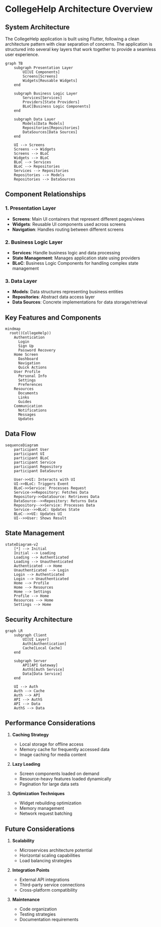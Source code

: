 # CollegeHelp Architecture Overview

## System Architecture

The CollegeHelp application is built using Flutter, following a clean architecture pattern with clear separation of concerns. The application is structured into several key layers that work together to provide a seamless user experience.

```mermaid
graph TB
    subgraph Presentation Layer
        UI[UI Components]
        Screens[Screens]
        Widgets[Reusable Widgets]
    end
    
    subgraph Business Logic Layer
        Services[Services]
        Providers[State Providers]
        BLoC[Business Logic Components]
    end
    
    subgraph Data Layer
        Models[Data Models]
        Repositories[Repositories]
        DataSources[Data Sources]
    end
    
    UI --> Screens
    Screens --> Widgets
    Screens --> BLoC
    Widgets --> BLoC
    BLoC --> Services
    BLoC --> Repositories
    Services --> Repositories
    Repositories --> Models
    Repositories --> DataSources
```

## Component Relationships

### 1. Presentation Layer
- **Screens**: Main UI containers that represent different pages/views
- **Widgets**: Reusable UI components used across screens
- **Navigation**: Handles routing between different screens

### 2. Business Logic Layer
- **Services**: Handle business logic and data processing
- **State Management**: Manages application state using providers
- **BLoC**: Business Logic Components for handling complex state management

### 3. Data Layer
- **Models**: Data structures representing business entities
- **Repositories**: Abstract data access layer
- **Data Sources**: Concrete implementations for data storage/retrieval

## Key Features and Components

```mermaid
mindmap
  root((CollegeHelp))
    Authentication
      Login
      Sign Up
      Password Recovery
    Home Screen
      Dashboard
      Navigation
      Quick Actions
    User Profile
      Personal Info
      Settings
      Preferences
    Resources
      Documents
      Links
      Guides
    Communication
      Notifications
      Messages
      Updates
```

## Data Flow

```mermaid
sequenceDiagram
    participant User
    participant UI
    participant BLoC
    participant Service
    participant Repository
    participant DataSource

    User->>UI: Interacts with UI
    UI->>BLoC: Triggers Event
    BLoC->>Service: Processes Request
    Service->>Repository: Fetches Data
    Repository->>DataSource: Retrieves Data
    DataSource-->>Repository: Returns Data
    Repository-->>Service: Processes Data
    Service-->>BLoC: Updates State
    BLoC-->>UI: Updates UI
    UI-->>User: Shows Result
```

## State Management

```mermaid
stateDiagram-v2
    [*] --> Initial
    Initial --> Loading
    Loading --> Authenticated
    Loading --> Unauthenticated
    Authenticated --> Home
    Unauthenticated --> Login
    Login --> Authenticated
    Login --> Unauthenticated
    Home --> Profile
    Home --> Resources
    Home --> Settings
    Profile --> Home
    Resources --> Home
    Settings --> Home
```

## Security Architecture

```mermaid
graph LR
    subgraph Client
        UI[UI Layer]
        Auth[Authentication]
        Cache[Local Cache]
    end
    
    subgraph Server
        API[API Gateway]
        AuthS[Auth Service]
        Data[Data Service]
    end
    
    UI --> Auth
    Auth --> Cache
    Auth --> API
    API --> AuthS
    API --> Data
    AuthS --> Data
```

## Performance Considerations

1. **Caching Strategy**
   - Local storage for offline access
   - Memory cache for frequently accessed data
   - Image caching for media content

2. **Lazy Loading**
   - Screen components loaded on demand
   - Resource-heavy features loaded dynamically
   - Pagination for large data sets

3. **Optimization Techniques**
   - Widget rebuilding optimization
   - Memory management
   - Network request batching

## Future Considerations

1. **Scalability**
   - Microservices architecture potential
   - Horizontal scaling capabilities
   - Load balancing strategies

2. **Integration Points**
   - External API integrations
   - Third-party service connections
   - Cross-platform compatibility

3. **Maintenance**
   - Code organization
   - Testing strategies
   - Documentation requirements 
